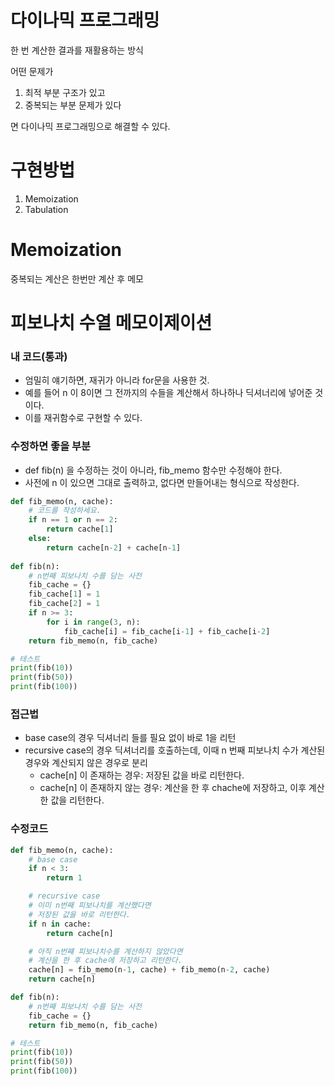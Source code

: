# 다이나믹 프로그래밍

한 번 계산한 결과를 재활용하는 방식

어떤 문제가

1. 최적 부분 구조가 있고
2. 중복되는 부분 문제가 있다

면 다이나믹 프로그래밍으로 해결할 수 있다.



# 구현방법

1. Memoization
2. Tabulation



# Memoization

중복되는 계산은 한번만 계산 후 메모



# 피보나치 수열 메모이제이션

### 내 코드(통과)

- 엄밀히 얘기하면, 재귀가 아니라 for문을 사용한 것.
- 예를 들어 n 이 8이면 그 전까지의 수들을 계산해서 하나하나 딕셔너리에 넣어준 것이다.
- 이를 재귀함수로 구현할 수 있다.

### 수정하면 좋을 부분

- def fib(n) 을 수정하는 것이 아니라, fib_memo 함수만 수정해야 한다.
- 사전에 n 이 있으면 그대로 출력하고, 없다면 만들어내는 형식으로 작성한다.

```python
def fib_memo(n, cache):
    # 코드를 작성하세요.
    if n == 1 or n == 2:
        return cache[1]
    else:
        return cache[n-2] + cache[n-1]
    
def fib(n):
    # n번째 피보나치 수를 담는 사전
    fib_cache = {}
    fib_cache[1] = 1
    fib_cache[2] = 1
    if n >= 3:
        for i in range(3, n):
            fib_cache[i] = fib_cache[i-1] + fib_cache[i-2]
    return fib_memo(n, fib_cache)

# 테스트
print(fib(10))
print(fib(50))
print(fib(100))
```

### 접근법

- base case의 경우 딕셔너리 들를 필요 없이 바로 1을 리턴
- recursive case의 경우 딕셔너리를 호출하는데, 이때 n 번째 피보나치 수가 계산된 경우와 계산되지 않은 경우로 분리
  - cache[n] 이 존재하는 경우: 저장된 값을 바로 리턴한다.
  - cache[n] 이 존재하지 않는 경우: 계산을 한 후 chache에 저장하고, 이후 계산한 값을 리턴한다.

### 수정코드

```python
def fib_memo(n, cache):
    # base case
    if n < 3:
        return 1

    # recursive case
    # 이미 n번째 피보나치를 계산했다면
    # 저장된 값을 바로 리턴한다.
    if n in cache:
        return cache[n]

    # 아직 n번쨰 피보나치수를 계산하지 않았다면
    # 계산을 한 후 cache에 저장하고 리턴한다.
    cache[n] = fib_memo(n-1, cache) + fib_memo(n-2, cache)
    return cache[n]

def fib(n):
    # n번째 피보나치 수를 담는 사전
    fib_cache = {}
    return fib_memo(n, fib_cache)

# 테스트
print(fib(10))
print(fib(50))
print(fib(100))
```

